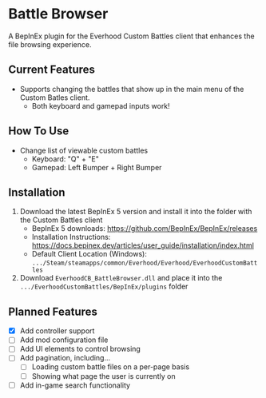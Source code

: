 # Battle Browser

A BepInEx plugin for the Everhood Custom Battles client that enhances the file browsing experience.

## Current Features

- Supports changing the battles that show up in the main menu of the Custom Batles client.
    - Both keyboard and gamepad inputs work!
	
## How To Use

- Change list of viewable custom battles
    - Keyboard: "Q" + "E"
    - Gamepad: Left Bumper + Right Bumper

## Installation

1. Download the latest BepInEx 5 version and install it into the folder with the Custom Battles client
    - BepInEx 5 downloads: https://github.com/BepInEx/BepInEx/releases
    - Installation Instructions: https://docs.bepinex.dev/articles/user_guide/installation/index.html
    - Default Client Location (Windows): `.../Steam/steamapps/common/Everhood/Everhood/EverhoodCustomBattles`
2. Download `EverhoodCB_BattleBrowser.dll` and place it into the `.../EverhoodCustomBattles/BepInEx/plugins` folder

## Planned Features

- [x] Add controller support
- [ ] Add mod configuration file
- [ ] Add UI elements to control browsing
- [ ] Add pagination, including...
    - [ ] Loading custom battle files on a per-page basis
    - [ ] Showing what page the user is currently on
- [ ] Add in-game search functionality

